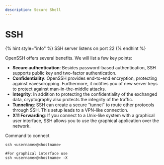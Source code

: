 ```yaml
---
description: Secure Shell
---
```


# SSH

{% hint style="info" %}
SSH server listens on port 22
{% endhint %}



OpenSSH offers several benefits. We will list a few key points:

* **Secure authentication**: Besides password-based authentication, SSH supports public key and two-factor authentication.
* **Confidentiality**: OpenSSH provides end-to-end encryption, protecting against eavesdropping. Furthermore, it notifies you of new server keys to protect against man-in-the-middle attacks.
* **Integrity**: In addition to protecting the confidentiality of the exchanged data, cryptography also protects the integrity of the traffic.
* **Tunneling**: SSH can create a secure “tunnel” to route other protocols through SSH. This setup leads to a VPN-like connection.
* **X11 Forwarding**: If you connect to a Unix-like system with a graphical user interface, SSH allows you to use the graphical application over the network.



Command to connect

```
ssh <username>@<hostname>

#For graphical interface use
ssh <username>@<hostname> -X
```

